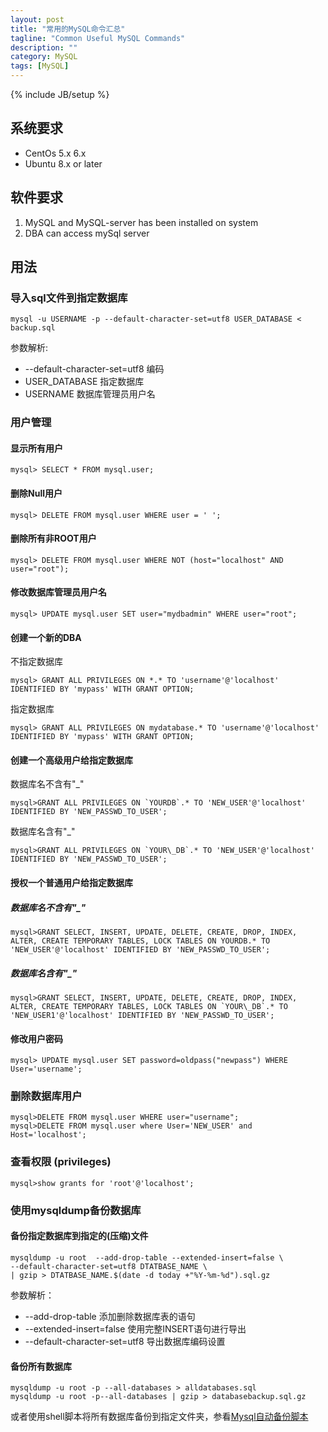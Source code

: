 ```yaml
---
layout: post
title: "常用的MySQL命令汇总"
tagline: "Common Useful MySQL Commands"
description: ""
category: MySQL
tags: [MySQL]
---
```

{% include JB/setup %}


## 系统要求

* CentOs 5.x 6.x
* Ubuntu 8.x or later

## 软件要求

1. MySQL and MySQL-server has been installed on system
2. DBA can access mySql server

## 用法

### 导入sql文件到指定数据库

	mysql -u USERNAME -p --default-character-set=utf8 USER_DATABASE < backup.sql

参数解析:

* --default-character-set=utf8 编码
* USER_DATABASE 指定数据库
* USERNAME 数据库管理员用户名

### 用户管理

#### 显示所有用户

	mysql> SELECT * FROM mysql.user;

#### 删除Null用户

	mysql> DELETE FROM mysql.user WHERE user = ' ';

#### 删除所有非ROOT用户

	mysql> DELETE FROM mysql.user WHERE NOT (host="localhost" AND user="root");

#### 修改数据库管理员用户名

	mysql> UPDATE mysql.user SET user="mydbadmin" WHERE user="root";

#### 创建一个新的DBA

不指定数据库

	mysql> GRANT ALL PRIVILEGES ON *.* TO 'username'@'localhost' IDENTIFIED BY 'mypass' WITH GRANT OPTION;

指定数据库

	mysql> GRANT ALL PRIVILEGES ON mydatabase.* TO 'username'@'localhost' IDENTIFIED BY 'mypass' WITH GRANT OPTION;

#### 创建一个高级用户给指定数据库

数据库名不含有"_"

	mysql>GRANT ALL PRIVILEGES ON `YOURDB`.* TO 'NEW_USER'@'localhost' IDENTIFIED BY 'NEW_PASSWD_TO_USER';

数据库名含有"_"

	mysql>GRANT ALL PRIVILEGES ON `YOUR\_DB`.* TO 'NEW_USER'@'localhost' IDENTIFIED BY 'NEW_PASSWD_TO_USER';

#### 授权一个普通用户给指定数据库

##### 数据库名不含有"_"

	mysql>GRANT SELECT, INSERT, UPDATE, DELETE, CREATE, DROP, INDEX, ALTER, CREATE TEMPORARY TABLES, LOCK TABLES ON YOURDB.* TO 'NEW_USER'@'localhost' IDENTIFIED BY 'NEW_PASSWD_TO_USER';
	
##### 数据库名含有"_"
	
	mysql>GRANT SELECT, INSERT, UPDATE, DELETE, CREATE, DROP, INDEX, ALTER, CREATE TEMPORARY TABLES, LOCK TABLES ON `YOUR\_DB`.* TO 'NEW_USER1'@'localhost' IDENTIFIED BY 'NEW_PASSWD_TO_USER';

#### 修改用户密码

	mysql> UPDATE mysql.user SET password=oldpass("newpass") WHERE User='username';

### 删除数据库用户
	
	mysql>DELETE FROM mysql.user WHERE user="username";
	mysql>DELETE FROM mysql.user where User='NEW_USER' and Host='localhost';

### 查看权限 (privileges)
	mysql>show grants for 'root'@'localhost';

### 使用mysqldump备份数据库

#### 备份指定数据库到指定的(压缩)文件
	mysqldump -u root  --add-drop-table --extended-insert=false \
	--default-character-set=utf8 DTATBASE_NAME \
	| gzip > DTATBASE_NAME.$(date -d today +"%Y-%m-%d").sql.gz

参数解析：

-  --add-drop-table 添加删除数据库表的语句
-  --extended-insert=false 使用完整INSERT语句进行导出
-  --default-character-set=utf8 导出数据库编码设置

#### 备份所有数据库
 
	mysqldump -u root -p --all-databases > alldatabases.sql
	mysqldump -u root -p--all-databases | gzip > databasebackup.sql.gz


或者使用shell脚本将所有数据库备份到指定文件夹，参看<a href="/MySQL/mysql-automatic-backup-script">Mysql自动备份脚本</a>
